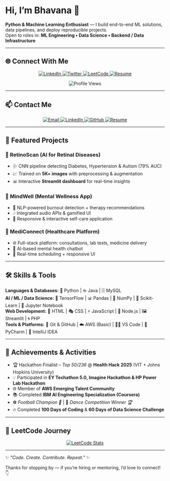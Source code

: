 # Hi, I’m Bhavana 👋

**Python & Machine Learning Enthusiast** — I build end-to-end ML solutions, data pipelines, and deploy reproducible projects.  
Open to roles in: **ML Engineering • Data Science • Backend / Data Infrastructure**

---

## 🌐 Connect With Me

<p align="center">
  <a href="https://www.linkedin.com/in/bhavana-koli-567029220/">
    <img src="https://img.shields.io/badge/LinkedIn-0077B5?style=for-the-badge&logo=linkedin&logoColor=white" alt="LinkedIn">
  </a>
  <a href="https://x.com/BhavanaKoli6">
    <img src="https://img.shields.io/badge/Twitter-1DA1F2?style=for-the-badge&logo=twitter&logoColor=white" alt="Twitter">
  </a>
  <a href="https://leetcode.com/u/BhavanaKoli/">
    <img src="https://img.shields.io/badge/LeetCode-FFA116?style=for-the-badge&logo=leetcode&logoColor=white" alt="LeetCode">
  </a>
  <a href="./BhavanaKoli_VITBhopalUniversity_BCE.pdf">
    <img src="https://img.shields.io/badge/Resume-FF5722?style=for-the-badge&logo=adobeacrobatreader&logoColor=white" alt="Resume">
  </a>
</p>

<p align="center">
  <img src="https://komarev.com/ghpvc/?username=BhavanaKoli&label=Profile%20views&color=ff5733&style=for-the-badge" alt="Profile Views">
</p>

---

## 📫 Contact Me

<p align="center">
  <a href="mailto:bk609469@gmail.com">
    <img src="https://img.shields.io/badge/Email-D14836?style=for-the-badge&logo=gmail&logoColor=white" alt="Email">
  </a>
  <a href="https://linkedin.com/in/bhavana-koli-567029220">
    <img src="https://img.shields.io/badge/LinkedIn-0077B5?style=for-the-badge&logo=linkedin&logoColor=white" alt="LinkedIn">
  </a>
  <a href="https://github.com/Bhavana-34">
    <img src="https://img.shields.io/badge/GitHub-181717?style=for-the-badge&logo=github&logoColor=white" alt="GitHub">
  </a>
  <a href="./BhavanaKoli_VITBhopalUniversity_BCE.pdf">
    <img src="https://img.shields.io/badge/Resume-FF5722?style=for-the-badge&logo=adobeacrobatreader&logoColor=white" alt="Resume">
  </a>
</p>

---

## 🚀 Featured Projects  

### 🔬 RetinoScan (AI for Retinal Diseases)
- 🩺 CNN pipeline detecting Diabetes, Hypertension & Autism (79% AUC)  
- 📈 Trained on **5K+ images** with preprocessing & augmentation  
- 📊 Interactive **Streamlit dashboard** for real-time insights  

### 🧠 MindWell (Mental Wellness App)
- 💬 NLP-powered burnout detection + therapy recommendations  
- 🎶 Integrated audio APIs & gamified UI  
- 📱 Responsive & interactive self-care application  

### 💊 MediConnect (Healthcare Platform)
- 🌐 Full-stack platform: consultations, lab tests, medicine delivery  
- 🤖 AI-based mental health chatbot  
- 📅 Real-time scheduling + responsive UI  

---

## 🛠️ Skills & Tools

**Languages & Databases:** 🐍 Python | ☕ Java | 🗄️ MySQL  
**AI / ML / Data Science:** 🧠 TensorFlow | 📊 Pandas | 🔢 NumPy | 🎯 Scikit-Learn | 🧪 Jupyter Notebook  
**Web Development:** 🎨 HTML | 🎭 CSS | ⚡ JavaScript | 🌱 Node.js | 🖼️ Streamlit | 🌀 PHP  
**Tools & Platforms:** 🔧 Git & GitHub | ☁️ AWS (Basic) | 🧑‍💻 VS Code | 🖤 PyCharm | 🚀 IntelliJ IDEA  

---

## 🏅 Achievements & Activities  

- 🏆 Hackathon Finalist – *Top 50/236* @ **Health Hack 2025** (VIT + Johns Hopkins University)  
- 💡 Participated in **EY Techathon 5.0, Imagine Hackathon & HP Power Lab Hackathon**  
- 🌐 Member of **AWS Emerging Talent Community**  
- 📚 Completed **IBM AI Engineering Specialization (Coursera)**  
- ⚽ *Football Champion 🥇* | 🕺 *Dance Competition Winner 🏆*  
- 🔥 Completed **100 Days of Coding** & **60 Days of Data Science Challenge**  

---

## 🧩 LeetCode Journey  

<p align="center">
  <a href="https://leetcode.com/u/BhavanaKoli/">
    <img src="https://leetcard.jacoblin.cool/BhavanaKoli?theme=dark&font=Karma&ext=heatmap" alt="LeetCode Stats">
  </a>
</p>

---

✨ *“Code. Create. Contribute. Repeat.”* ✨  

Thanks for stopping by — if you’re hiring or mentoring, I’d love to connect! 👇

